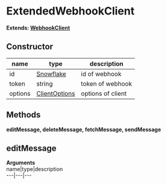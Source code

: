 # ExtendedWebhookClient  
  
**Extends: [WebhookClient](https://discord.js.org/#/docs/main/v12/classes/WebhookClient)**  

## Constructor  
name|type|description  
---|---|---  
id|[Snowflake](https://discord.js.org/#/docs/main/v12/typedef/Snowflake)|id of webhook  
token|string|token of webhook  
options|[ClientOptions](https://discord.js.org/#/docs/main/v12/typedef/ClientOptions)|options of client  

## Methods  
**editMessage, deleteMessage, fetchMessage, sendMessage**  

## editMessage  
**Arguments**  
name|type|description  
---|---|--- 
